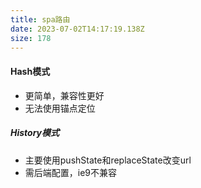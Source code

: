 ```yaml
---
title: spa路由
date: 2023-07-02T14:17:19.138Z
size: 178
---
```

#### Hash模式

- 更简单，兼容性更好
- 无法使用锚点定位

##### History模式

- 主要使用pushState和replaceState改变url
- 需后端配置，ie9不兼容

